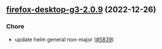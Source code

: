

## [firefox-desktop-g3-2.0.9](https://github.com/truecharts/charts/compare/firefox-desktop-g3-2.0.8...firefox-desktop-g3-2.0.9) (2022-12-26)

### Chore

- update helm general non-major ([#5839](https://github.com/truecharts/charts/issues/5839))
  
  
